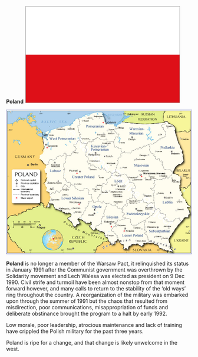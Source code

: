**Poland** ![](/assets/images/warsaw/pl/image1.png)

![](/assets/images/warsaw/pl/image2.jpg)

**Poland** is no longer a member of the Warsaw Pact, it relinquished its
status in January 1991 after the Communist government was overthrown by
the Solidarity movement and Lech Walesa was elected as president on 9
Dec 1990. Civil strife and turmoil have been almost nonstop from that
moment forward however, and many calls to return to the stability of the
‘old ways’ ring throughout the country. A reorganization of the military
was embarked upon through the summer of 1991 but the chaos that resulted
from misdirection, poor communications, misappropriation of funds and
deliberate obstinance brought the program to a halt by early 1992.

Low morale, poor leadership, atrocious maintenance and lack of training
have crippled the Polish military for the past three years.

Poland is ripe for a change, and that change is likely unwelcome in the
west.
